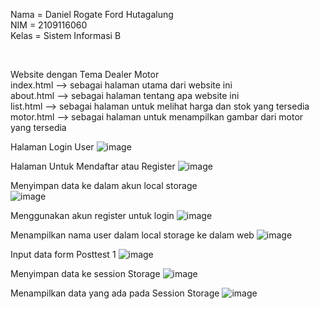 Nama  = Daniel Rogate Ford Hutagalung</br>
NIM   = 2109116060</br>
Kelas = Sistem Informasi B</br>

<!-- Penjelasan Program --></br>
Website dengan Tema Dealer Motor</br>
index.html --> sebagai halaman utama dari website ini</br>
about.html --> sebagai halaman tentang apa website ini</br>
list.html  --> sebagai halaman untuk melihat harga dan stok yang tersedia</br>
motor.html --> sebagai halaman untuk menampilkan gambar dari motor yang tersedia</br>

Halaman Login User
![image](https://user-images.githubusercontent.com/118147807/227731819-127b2a56-b556-432d-8a67-eba72c55e1a0.png)

Halaman Untuk Mendaftar atau Register
![image](https://user-images.githubusercontent.com/118147807/227731896-d214846b-9448-488b-99a9-3f9ff3832a07.png)

Menyimpan data ke dalam akun local storage</br>
![image](https://user-images.githubusercontent.com/118147807/227731960-879e1539-cfc3-4665-9a68-4e8579b9c682.png)

Menggunakan akun register untuk login
![image](https://user-images.githubusercontent.com/118147807/227731998-f1a4a708-3c86-45e6-af28-06b2dafc7fe9.png)

Menampilkan nama user dalam local storage ke dalam web
![image](https://user-images.githubusercontent.com/118147807/227732088-fc7882d3-0554-4cce-ba8e-ff6c322e3f77.png)

Input data form Posttest 1
![image](https://user-images.githubusercontent.com/118147807/227732201-518138fe-9035-48a9-a9a8-8c8bf76dc024.png)

Menyimpan data ke session Storage
![image](https://user-images.githubusercontent.com/118147807/227732271-d790f570-3495-444c-bbc8-8a25865617cf.png)

Menampilkan data yang ada pada Session Storage
![image](https://user-images.githubusercontent.com/118147807/227732367-effcde8d-2e66-452a-ab65-f0294056befc.png)
